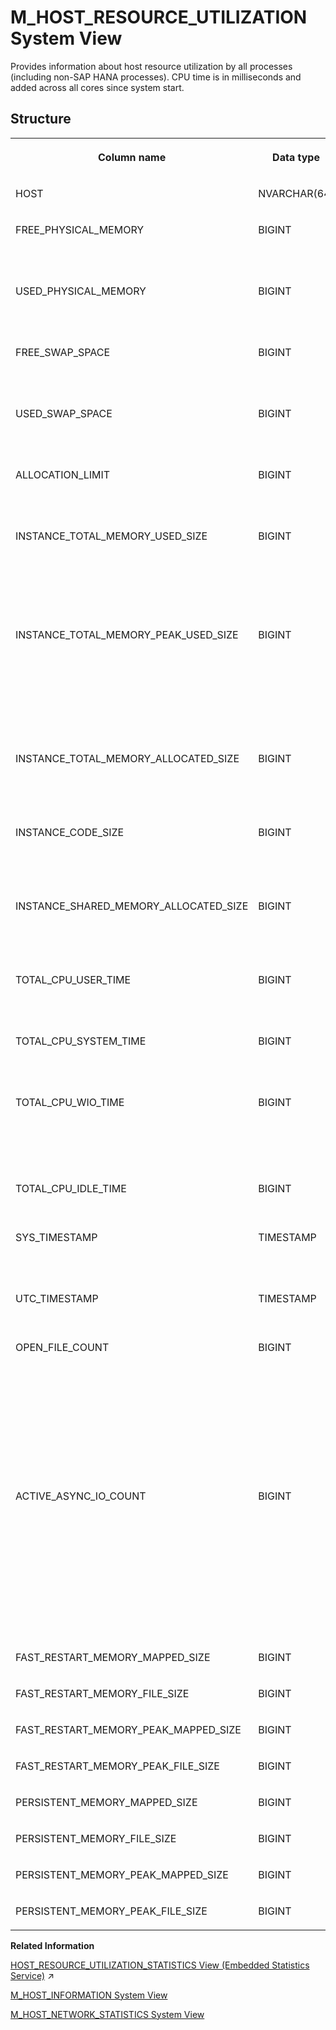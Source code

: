 <!-- loio20b12419751910148afa9303eec370a0 -->

# M\_HOST\_RESOURCE\_UTILIZATION System View

Provides information about host resource utilization by all processes \(including non-SAP HANA processes\). CPU time is in milliseconds and added across all cores since system start.



<a name="loio20b12419751910148afa9303eec370a0___m__h_o_s_t__r_e_s_o_u_r_c_e__u_t_i_l_i_z_a_t_i_o_n_1struct_M_HOST_RESOURCE_UTILIZATION"/>

## Structure


<table>
<tr>
<th valign="top">

Column name

</th>
<th valign="top">

Data type

</th>
<th valign="top">

Description

</th>
</tr>
<tr>
<td valign="top">

HOST

</td>
<td valign="top">

NVARCHAR\(64\)

</td>
<td valign="top">

Displays the host name.

</td>
</tr>
<tr>
<td valign="top">

FREE\_PHYSICAL\_MEMORY

</td>
<td valign="top">

BIGINT

</td>
<td valign="top">

Displays the free physical memory on the host in bytes.

</td>
</tr>
<tr>
<td valign="top">

USED\_PHYSICAL\_MEMORY

</td>
<td valign="top">

BIGINT

</td>
<td valign="top">

Displays the used physical memory on the host in bytes.

</td>
</tr>
<tr>
<td valign="top">

FREE\_SWAP\_SPACE

</td>
<td valign="top">

BIGINT

</td>
<td valign="top">

Displays the free swap memory on the host in bytes.

</td>
</tr>
<tr>
<td valign="top">

USED\_SWAP\_SPACE

</td>
<td valign="top">

BIGINT

</td>
<td valign="top">

Displays the used swap memory on the host in bytes.

</td>
</tr>
<tr>
<td valign="top">

ALLOCATION\_LIMIT

</td>
<td valign="top">

BIGINT

</td>
<td valign="top">

Displays the allocation limit for all processes in bytes.

</td>
</tr>
<tr>
<td valign="top">

INSTANCE\_TOTAL\_MEMORY\_USED\_SIZE

</td>
<td valign="top">

BIGINT

</td>
<td valign="top">

Displays the amount of memory from the memory pool that is currently being used by SAP HANA processes in bytes.

</td>
</tr>
<tr>
<td valign="top">

INSTANCE\_TOTAL\_MEMORY\_PEAK\_USED\_SIZE

</td>
<td valign="top">

BIGINT

</td>
<td valign="top">

Displays the peak memory from the memory pool used by SAP HANA processes since the instance started \(this is a sample-based value\) in bytes.

</td>
</tr>
<tr>
<td valign="top">

INSTANCE\_TOTAL\_MEMORY\_ALLOCATED\_SIZE

</td>
<td valign="top">

BIGINT

</td>
<td valign="top">

Displays the size of the memory pool for all SAP HANA processes in bytes.

</td>
</tr>
<tr>
<td valign="top">

INSTANCE\_CODE\_SIZE

</td>
<td valign="top">

BIGINT

</td>
<td valign="top">

Displays the code size, including shared libraries of SAP HANA processes in bytes.

</td>
</tr>
<tr>
<td valign="top">

INSTANCE\_SHARED\_MEMORY\_ALLOCATED\_SIZE

</td>
<td valign="top">

BIGINT

</td>
<td valign="top">

Displays the shared memory size of SAP HANA processes in bytes.

</td>
</tr>
<tr>
<td valign="top">

TOTAL\_CPU\_USER\_TIME

</td>
<td valign="top">

BIGINT

</td>
<td valign="top">

Displays the CPU time spent in the user mode in milliseconds.

</td>
</tr>
<tr>
<td valign="top">

TOTAL\_CPU\_SYSTEM\_TIME

</td>
<td valign="top">

BIGINT

</td>
<td valign="top">

Displays the CPU time spent in the kernel mode in milliseconds.

</td>
</tr>
<tr>
<td valign="top">

TOTAL\_CPU\_WIO\_TIME

</td>
<td valign="top">

BIGINT

</td>
<td valign="top">

Displays the CPU time spent in wait I/O in milliseconds. Linux only, Microsoft Windows is always 0.

</td>
</tr>
<tr>
<td valign="top">

TOTAL\_CPU\_IDLE\_TIME

</td>
<td valign="top">

BIGINT

</td>
<td valign="top">

Displays the CPU idle time in milliseconds.

</td>
</tr>
<tr>
<td valign="top">

SYS\_TIMESTAMP

</td>
<td valign="top">

TIMESTAMP

</td>
<td valign="top">

Displays the host timestamp in the local time zone.

</td>
</tr>
<tr>
<td valign="top">

UTC\_TIMESTAMP

</td>
<td valign="top">

TIMESTAMP

</td>
<td valign="top">

Displays the host timestamp in UTC.

</td>
</tr>
<tr>
<td valign="top">

OPEN\_FILE\_COUNT

</td>
<td valign="top">

BIGINT

</td>
<td valign="top">

Displays the number of allocated file handles on the host. The Kernel parameter is `fs.file-nr`. For more information, see the OPEN\_FILE\_LIMIT key in the M\_HOST\_INFORMATION system view topic.

</td>
</tr>
<tr>
<td valign="top">

ACTIVE\_ASYNC\_IO\_COUNT

</td>
<td valign="top">

BIGINT

</td>
<td valign="top">

Displays the number of asynchronous input and/or output requests on the host. The Kernel parameter is `fs.ai-nr`. For more information, see the ASYNC\_IO\_LIMIT key in the M\_HOST\_INFORMATION system view topic.

</td>
</tr>
<tr>
<td valign="top">

FAST\_RESTART\_MEMORY\_MAPPED\_SIZE

</td>
<td valign="top">

BIGINT

</td>
<td valign="top">

For internal use only.

</td>
</tr>
<tr>
<td valign="top">

FAST\_RESTART\_MEMORY\_FILE\_SIZE

</td>
<td valign="top">

BIGINT

</td>
<td valign="top">

For internal use only.

</td>
</tr>
<tr>
<td valign="top">

FAST\_RESTART\_MEMORY\_PEAK\_MAPPED\_SIZE

</td>
<td valign="top">

BIGINT

</td>
<td valign="top">

For internal use only.

</td>
</tr>
<tr>
<td valign="top">

FAST\_RESTART\_MEMORY\_PEAK\_FILE\_SIZE

</td>
<td valign="top">

BIGINT

</td>
<td valign="top">

For internal use only.

</td>
</tr>
<tr>
<td valign="top">

PERSISTENT\_MEMORY\_MAPPED\_SIZE

</td>
<td valign="top">

BIGINT

</td>
<td valign="top">

For internal use only.

</td>
</tr>
<tr>
<td valign="top">

PERSISTENT\_MEMORY\_FILE\_SIZE

</td>
<td valign="top">

BIGINT

</td>
<td valign="top">

For internal use only.

</td>
</tr>
<tr>
<td valign="top">

PERSISTENT\_MEMORY\_PEAK\_MAPPED\_SIZE

</td>
<td valign="top">

BIGINT

</td>
<td valign="top">

For internal use only.

</td>
</tr>
<tr>
<td valign="top">

PERSISTENT\_MEMORY\_PEAK\_FILE\_SIZE

</td>
<td valign="top">

BIGINT

</td>
<td valign="top">

For internal use only.

</td>
</tr>
</table>

**Related Information**  


[HOST_RESOURCE_UTILIZATION_STATISTICS View (Embedded Statistics Service)](https://help.sap.com/viewer/323c57a017234d47a0e7da3e22345822/2023_4_QRC/en-US/fbd82f0303c44e35a6bbb12cb803f94c.html "Returns the host resource utilization for all processes (including non-SAP HANA processes).") :arrow_upper_right:

[M\_HOST\_INFORMATION System View](m-host-information-system-view-20b1002.md "Provides host information such as machine and OS configuration.")

[M\_HOST\_NETWORK\_STATISTICS System View](m-host-network-statistics-system-view-b589470.md "Provides information about the network statistics of a host.")

